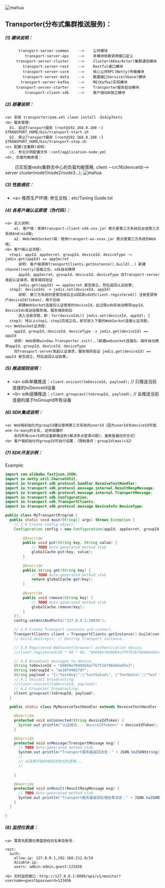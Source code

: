 ![mahua](http://mahua.jser.me/mahua-logo.jpg)
## Transporter(分布式集群推送服务)：

##### (1) 模块说明：
          transport-server-common    -->    公共模块
             transport-server-api    -->    多模块依赖调用接口定义
         transport-server-cluster    -->    Cluster(Akka/Actor)集群通信模块       
            transport-server-rest    -->    Restful接口模块
            transport-server-core    -->    核心公共RPC(Netty)传输模块
            transport-server-data    -->    数据接口Service(hbase)模块
           transport-server-kafka    -->    MQ(Kafka)实现模块
         transport-server-starter    -->    Transporter服务启动模块
             transport-client-sdk    -->    客户端SDK独立模块


##### (2) 部署说明：
    <a> 安装 transporter/pom.xml clean install -DskipTests
    <b> 服务管理:
      b1. 启动Transport服务 [root@192.168.0.100 ~] $TRANSPORT_HOME/bin/transport-start.sh
      b2. 停止Transport服务 [root@192.168.0.100 ~] $TRANSPORT_HOME/bin/transport-stop.sh
	<c> 配置(含集群)说明:
      c1. 参见示例配置文件：conf/application-node.yml
    <d>. 负载均衡原理：
         已实现类redis集群去中心的负载均衡策略, client --crc16(deviceId)--> server cluster(node1/node2/node3...);
![mahua](https://github.com/wang4ever/transporter/blob/master/docs/Transporter(分布式推送系统架构图).png)


##### (3) 性能调优：
*	&lt;a&gt; 推荐生产环境: 参见文档：etc/Tuning Guide.txt

##### (4) 各客戶端认证原理（伪代码）：
    <a> 定义说明:
        a1. 客户端：使用transport-client-sdk-xxx.jar 表示是第三方系统后台或第三方系统Android端;
        a2. Web(WebSocket)端：使用transport-ws-vxxx.jar 表示是第三方系统的Web端;
    <b> 客户端认证流程:
      step1: appId、appSecret、groupId、deviceId、deviceType -> jedis.get(appId) == appSecret
          说明: 客户端调用TransportClients.getInstance().build(..) 新建channel(netty)连接之后，sdk自动携带
          appId、appSecret、groupId、deviceId、deviceType 向Transport-server发起认证请求，服务端将验证 
          jedis.get(appId) == appSecret 是否成立，然后返回认证结果;
      step2: deviceIds -> jedis.set(deviceId, appId)
          说明: 第三方系统的登录完成后主动回调sdk的client.registered() 注册登录用户deviceId(token)，用于后续
          新建WebSocket连接后认证使用的deviceId，此过程sdk将自动携带appId、deviceIds发送给服务端，服务端收到后
          进入注册流程，即：for(deviceIds){ jedis.set(deviceId, appId); }
      step3: 待以上step1、step2完成之后，即可进入下面的WebSocket连接认证流程;
    <c> WebSocket证流程:
        appId、groupId、deviceId、deviceType -> jedis.get(deviceId) == appId
        说明: Web调用window.Transporter.init(..)新建websocket连接后，插件自动携带appId、groupId、deviceId、deviceType
        向Transport-server发起认证请求，服务端将验证 jedis.get(deviceId) == appId 是否成立，然后返回认证结果;

##### (5) 推送规则说明：
*	&lt;a&gt; sdk单播推送：```client.unicast(toDeviceId, payload);``` // 只推送当前连接的toDeviceId设备
*	&lt;b&gt; sdk组播推送：```client.groupcast(toGroupId, payload);``` // 会推送当前连接的属于toGroupId所有设备

##### (6) SDK集成说明：
    <a> Web端初始化时groupId建议使用第三方系统的userId（因为userId与deviceId可能one-to-many的关系, 这样组播时
        会将所有userId的设备都推送到(解决多点登录问题)，酱紫是最优的方式）
    <b> 客户端初始化时groupId可自行设置.（限制条件：groupId(max)=32）

##### (7) SDK开发示例：
Example:
```java
import com.alibaba.fastjson.JSON;
import io.netty.util.CharsetUtil;
import io.transport.sdk.protocol.handler.ReceiveTextHandler;
import io.transport.sdk.protocol.message.internal.ResultRespMessage;
import io.transport.sdk.protocol.message.internal.TransportMessage;
import io.transport.sdk.Configuration;
import io.transport.sdk.TransportClients;
import io.transport.sdk.protocol.message.DeviceInfo.DeviceType;

public class MyTransportProgram {
  public static void main(String[] args) throws Exception {
    // 1.0 Create config object.
    Configuration config = new Configuration(appId, appSecret, groupId, MyReceiveTextHandler.class, new Store() {
        
        @Override
        public void put(String key, String value) {
            // TODO Auto-generated method stub
            globalCache.put(key, value);
        }
        
        @Override
        public String get(String key) {
            // TODO Auto-generated method stub
            return globalCache.get(key);
        }
        
        @Override
        public void remove(String key) {
            // TODO Auto-generated method stub
            globalCache.remove(key);
        }
	});
	config.setHostAndPorts("127.0.0.1:10030");

    // 2.0 Create Transport instance and connect.
    TransportClients client = TransportClients.getInstance().build(config).join();
    // build.destroy(); // Destroy Transport instance.

    // 3.0 Registered WebSocket(browser) authentication device.
    //client.registered(24 * 60 * 60, "b0898e70d0d64a77bf51b798466e85e3");

    // 4.0 Broadcast messages to device.
    String toDeviceId = "b0898e70d0d64a77bf51b798466e85e3";
    String toGroupId = "ae10f490378f";
    String payload = "{\"testKey\":\"testValue\", \"TestData\":\"Test the message sent to the browser.\"}";
    // 4.1 Unicast broadcasting.
    //client.unicast(toDeviceId, payload);
    // 4.2 Groupcast broadcasting.
    client.groupcast(toGroupId, payload);
  }
  
  public static class MyReceiveTextHandler extends ReceiveTextHandler {

    @Override
    protected void onConnected(String deviceIdToken) {
      System.out.println("认证成功... deviceIdToken=" + deviceIdToken);
    }

    @Override
    protected void onMessage(TransportMessage msg) {
      // TODO Auto-generated method stub
      System.out.println("Transport服务器返回消息：" + JSON.toJSONString(msg));
      //
      // 从这里开始你收到消息后的逻辑...
      //
      
    }

    @Override
    protected void onResult(ResultRespMessage msg) {
      // TODO Auto-generated method stub
      System.out.println("Transport服务器返回处理结果消息：" + JSON.toJSONString(msg));
    }
  }

}
```


##### (8) 监控仪表盘：
	<a> 需首先配置仪表盘授权白名单及账号.
```
rest:
  auth:
    allow-ip: 127.0.0.1,192.168.212.0/24
    disable-ip:
    users: admin:admin,guest:123456
```
	<b> 实时监控接口：http://127.0.0.1:8080/api/v1/monitor?username=guest&password=123456
